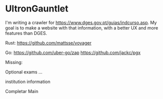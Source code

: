 # UltronGauntlet

I'm writing a crawler for <https://www.dges.gov.pt/guias/indcurso.asp>.
My goal is to make a website with that information, with a better UX and more features than DGES.


Rust:
<https://github.com/mattsse/voyager>

Go:
<https://github.com/uber-go/zap>
<https://github.com/jackc/pgx>

Missing:

Optional exams ...

institution information

Completar Main
